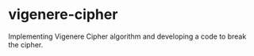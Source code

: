 # vigenere-cipher
 Implementing Vigenere Cipher algorithm and developing a code to break the cipher.
